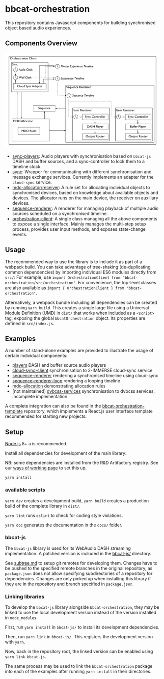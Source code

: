 # bbcat-orchestration

This repository contains Javascript components for building synchronised object based audio
experiences.

## Components Overview

![Orchestration Architecture](images/orchestration-architecture.png)

* [sync-players](src/sync-players/):
  Audio players with synchronisation based on `bbcat-js` DASH and buffer sources, and a
  sync-controller to lock them to a timeline clock.
* [sync](src/sync/):
  Wrapper for communicating with different synchronisation and message exchange services. Currently
  implements an adapter for the `cloud-sync` service.
* [mdo-allocator/receiver](src/mdo-allocation/):
  A rule set for allocating individual objects to synchronised devices, based on knowledge about
  available objects and devices. The allocator runs on the main device, the receiver on auxiliary
  devices.
* [sequence-renderer](src/sequence-renderer/):
  A renderer for managing playback of multiple audio sources scheduled on a synchronised timeline.
* [orchestration-client](src/orchestration/):
  A single class managing all the above components to expose a single interface. Mainly manages the
  multi-step setup process, provides user input methods, and exposes state-change events.

## Usage

The recommended way to use the library is to include it as part of a webpack build. You can take advantage of tree-shaking (de-duplicating common dependencies) by importing individual ES6 modules directly from `src/`:  For example, use `import OrchestrationClient from 'bbcat-orchestration/src/orchestration'`. For convenience, the top-level classes are also available as `import { OrchestrationClient } from 'bbcat-orchestration'`.

Alternatively, a webpack bundle including all dependencies can be created by running `yarn build`. This creates a single large file using a Universal Module Definition (UMD) in `dist/` that works when included as a `<script>` tag, exposing the global `bbcatOrchestration` object. Its properties are defined in `src/index.js`.

## Examples

A number of stand-alone examples are provided to illustrate the usage of certain individual components:

 * [players](examples/players/) DASH and buffer source audio players
 * [cloud-sync-client](examples/cloud-sync-client/) synchronisation to 2-IMMERSE cloud-sync service
 * [sequence-renderer](examples/sequence-renderer/) rendering a synchronised timeline using cloud-sync
 * [sequence-renderer-loop](examples/sequence-renderer-loop/) rendering a looping timeline
 * [mdo-allocation](examples/mdo-allocation/) demonstrating allocation rules
 * [not maintained] [dvbcss-services](examples/dvbcss-services/) synchronisation to dvbcss services, incomplete implementation

A complete integration can also be found in the
[bbcat-orchestration-template](https://github.com/bbc/bbcat-orchestration-template)
repository, which implements a React.js user interface template recommended for starting new projects.

## Setup

[Node.js](https://nodejs.org/en/) 8+ a is recommended.

Install all dependencies for development of the main library:

NB: some dependencies are installed from the R&D Artifactory registry. See our [ways of working page](https://confluence.dev.bbc.co.uk/display/audioteam/bbcat-orchestration+libraries+and+tools) to set this up.

```
yarn install
```

### available scripts

`yarn dev` creates a development build, `yarn build` creates a production build of the complete library in `dist/`.

`yarn lint` runs `eslint` to check for coding style violations.

`yarn doc` generates the documentation in the `docs/` folder.

### bbcat-js

The `bbcat-js` library is used for its WebAudio DASH streaming implementation. A patched version is
included in the [bbcat-js/](bbcat-js/) directory.

See [subtree.md](subtree.md) to setup git remotes for developing them. Changes have to be pushed to the specified remote branches in the original repository, as `package.json` does not allow specifying subdirectories of a repository for dependencies. Changes are only picked up when installing this library if they are in the repository and branch specified in `package.json`.

### Linking libraries

To develop the `bbcat-js` library alongside `bbcat-orchestration`, they may be linked to use the local development version instead of the version installed in `node_modules`.

First, run `yarn install` in `bbcat-js/` to install its development dependencies.

Then, run `yarn link` in `bbcat-js/`. This registers the development version with `yarn`.

Now, back in the repository root, the linked version can be enabled using `yarn link bbcat-js`.

The same process may be used to link the `bbcat-orchestration` package into each of the examples after running `yarn install` in their directories.
